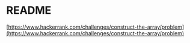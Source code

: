 # README

[https://www.hackerrank.com/challenges/construct-the-array/problem](https://www.hackerrank.com/challenges/construct-the-array/problem)
